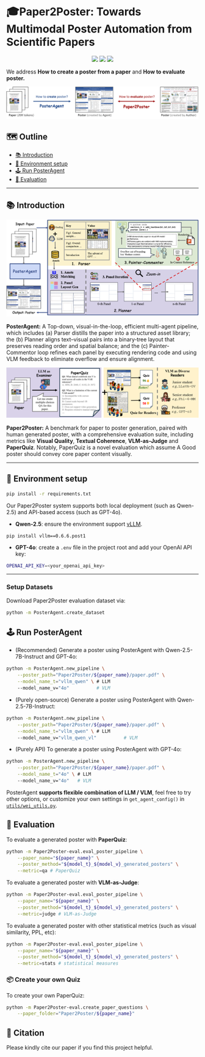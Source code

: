 # 🎓Paper2Poster: Towards Multimodal Poster Automation from Scientific Papers

<p align="center">
  <a href="" target="_blank"><img src="https://img.shields.io/badge/arXiv-xxx-red"></a>
  <a href="https://paper2poster.github.io/" target="_blank"><img src="https://img.shields.io/badge/Project-Page-brightgreen"></a>
  <a href="https://huggingface.co/datasets/Paper2Poster/Paper2Poster" target="_blank"><img src="https://img.shields.io/badge/%F0%9F%A4%97%20Hugging%20Face-Dataset-orange"></a>
</p>

We address **How to create a poster from a paper** and **How to evaluate poster.**

![PaperCoder Overview](./assets/overall.png)

## 🗺️ Outline

- [📚 Introduction](#-introduction)
- [🔧 Environment setup](#-environment-setup)
- [🕹️ Run PosterAgent](#-run-posteragent)
- [🔮 Evaluation](#-evaluation)
---

## 📚 Introduction

![PaperCoder Overview](./assets/posteragent.png)

**PosterAgent:** A Top-down, visual-in-the-loop, efficient multi-agent pipeline, which includes (a) Parser distills the paper into a structured asset library; the (b) Planner aligns text–visual pairs into a binary‐tree layout that preserves reading order and spatial balance; and the (c) Painter-Commentor loop refines each panel by executing rendering code and using VLM feedback to eliminate overflow and ensure alignment.

![PaperCoder Overview](./assets/paperquiz.png)

**Paper2Poster:** A benchmark for paper to poster generation, paired with human generated poster, with a comprehensive evaluation suite, including metrics like **Visual Quality**, **Textual Coherence**, **VLM-as-Judge** and **PaperQuiz**. Notably, PaperQuiz is a novel evaluation which assume A Good poster should convey core paper content visually.

---

## 🔧 Environment setup

```bash
pip install -r requirements.txt
```

Our Paper2Poster system supports both local deployment (such as Qwen-2.5) and API-based access (such as GPT-4o).

- **Qwen-2.5**: ensure the environment support [vLLM](https://docs.vllm.ai/en/v0.6.6/getting_started/installation.html).
```
pip install vllm==0.6.6.post1
```

- **GPT-4o**: create a `.env` file in the project root and add your OpenAI API key:

```bash
OPENAI_API_KEY=<your_openai_api_key>
```

---

### Setup Datasets
Download Paper2Poster evaluation dataset via:
```bash
python -m PosterAgent.create_dataset
```

## 🕹️ Run PosterAgent
- (Recommended) Generate a poster using PosterAgent with Qwen-2.5-7B-Instruct and GPT-4o:

```bash
python -m PosterAgent.new_pipeline \
    --poster_path="Paper2Poster/${paper_name}/paper.pdf" \
    --model_name_t="vllm_qwen" \ # LLM
    --model_name_v="4o"          # VLM
```

- (Purely open-source) Generate a poster using PosterAgent with Qwen-2.5-7B-Instruct:

```bash
python -m PosterAgent.new_pipeline \
    --poster_path="Paper2Poster/${paper_name}/paper.pdf" \
    --model_name_t="vllm_qwen" \ # LLM
    --model_name_v="vllm_qwen_vl"          # VLM
```

- (Purely API) To generate a poster using PosterAgent with GPT-4o:

```bash
python -m PosterAgent.new_pipeline \
    --poster_path="Paper2Poster/${paper_name}/paper.pdf" \
    --model_name_t="4o" \ # LLM
    --model_name_v="4o"   # VLM
```

PosterAgent **supports flexible combination of LLM / VLM**, feel free to try other options, or customize your own settings in `get_agent_config()` in [`utils/wei_utils.py`](Paper2Poster/blob/main/utils/wei_utils.py).

## 🔮 Evaluation
To evaluate a generated poster with **PaperQuiz**:
```bash
python -m Paper2Poster-eval.eval_poster_pipeline \
    --paper_name="${paper_name}" \
    --poster_method="${model_t}_${model_v}_generated_posters" \
    --metric=qa # PaperQuiz
```

To evaluate a generated poster with **VLM-as-Judge**:
```bash
python -m Paper2Poster-eval.eval_poster_pipeline \
    --paper_name="${paper_name}" \
    --poster_method="${model_t}_${model_v}_generated_posters" \
    --metric=judge # VLM-as-Judge
```

To evaluate a generated poster with other statistical metrics (such as visual similarity, PPL, etc):
```bash
python -m Paper2Poster-eval.eval_poster_pipeline \
    --paper_name="${paper_name}" \
    --poster_method="${model_t}_${model_v}_generated_posters" \
    --metric=stats # statistical measures
```

### 📦 Create your own Quiz
To create your own PaperQuiz:
```bash
python -m Paper2Poster-eval.create_paper_questions \
    --paper_folder="Paper2Poster/${paper_name}"
```

## 📖 Citation

Please kindly cite our paper if you find this project helpful.

```bibtex

```
